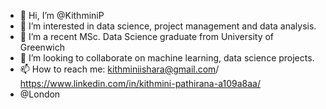 - 👋 Hi, I’m @KithminiP
- 👀 I’m interested in data science, project management and data analysis. 
- 🌱 I’m a recent MSc. Data Science graduate from University of Greenwich
- 💞️ I’m looking to collaborate on machine learning, data science projects.
- 📫 How to reach me: kithminiishara@gmail.com/ https://www.linkedin.com/in/kithmini-pathirana-a109a8aa/
- @London 
<!---
KithminiP/KithminiP is a ✨ special ✨ repository because its `README.md` (this file) appears on your GitHub profile.
You can click the Preview link to take a look at your changes.
--->
